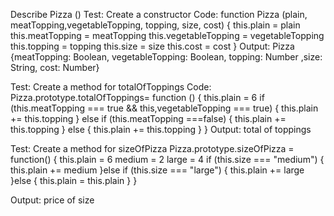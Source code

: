 Describe Pizza ()
Test: Create a constructor 
Code: function Pizza (plain, meatTopping,vegetableTopping, topping, size, cost) {
  this.plain = plain
  this.meatTopping = meatTopping
  this.vegetableTopping = vegetableTopping
  this.topping = topping
  this.size = size
  this.cost = cost
}
Output: Pizza {meatTopping: Boolean, vegetableTopping: Boolean, topping: Number ,size: String, cost: Number}

Test: Create a method for totalOfToppings
Code: Pizza.prototype.totalOfToppings= function () {
  this.plain = 6
  if (this.meatTopping === true && this,vegetableTopping === true) {
  this.plain += this.topping
  }
  else if (this.meatTopping ===false) {
    this.plain += this.topping
  }
  else {
    this.plain += this.topping
  }
}
Output: total of toppings


Test: Create a method for sizeOfPizza
Pizza.prototype.sizeOfPizza = function() {
  this.plain = 6
  medium = 2
  large = 4
  if (this.size === "medium") {
    this.plain += medium
  }else if (this.size === "large") {
    this.plain += large
  }else {
    this.plain = this.plain
  }
}

Output: price of size